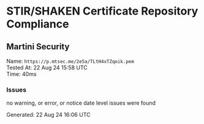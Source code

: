 # STIR/SHAKEN Certificate Repository Compliance

## Martini Security

Name: `https://p.mtsec.me/2e5a/TLtH4xTZqoik.pem`\
Tested At: 22 Aug 24 15:58 UTC\
Time: 40ms

### Issues

no warning, or error, or notice date level issues were found

Generated: 22 Aug 24 16:06 UTC